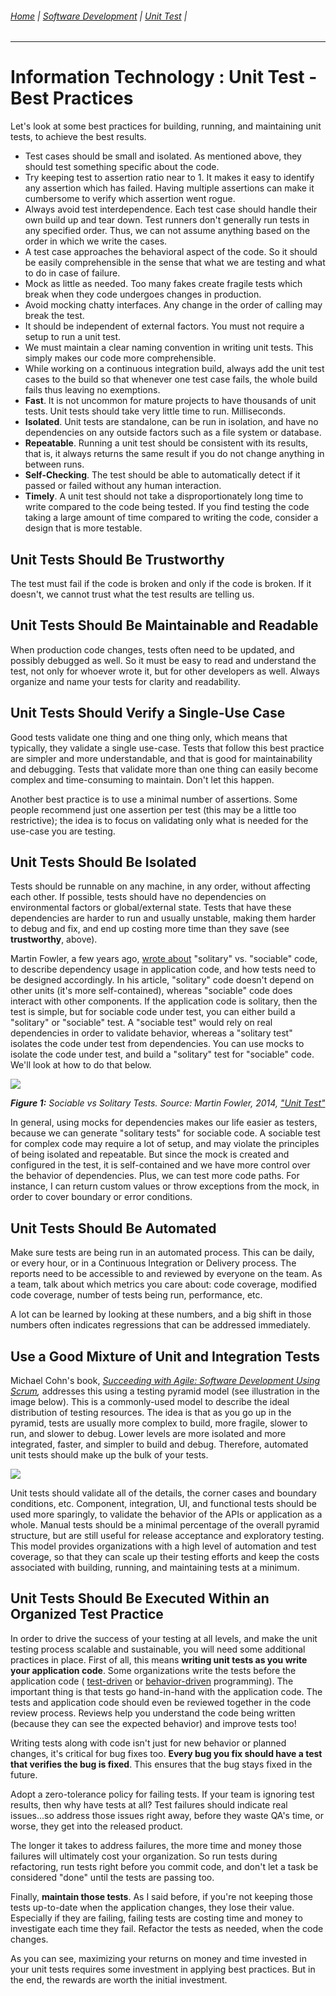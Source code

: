 ###### [Home](https://github.com/RyKaj/Documentation/blob/master/README.md) | [Software Development](https://github.com/RyKaj/Documentation/tree/master/SoftwareDevelopment/README.md) | [Unit Test](https://github.com/RyKaj/Documentation/tree/master/SoftwareDevelopment/UnitTest/README.md) |
------------

# Information Technology : Unit Test - Best Practices


Let's look at some best practices for building, running, and maintaining
unit tests, to achieve the best results.

  - Test cases should be small and isolated. As mentioned above, they
    should test something specific about the code.
  - Try keeping test to assertion ratio near to 1. It makes it easy to
    identify any assertion which has failed. Having multiple assertions
    can make it cumbersome to verify which assertion went rogue.
  - Always avoid test interdependence. Each test case should handle
    their own build up and tear down. Test runners don't generally run
    tests in any specified order. Thus, we can not assume anything based
    on the order in which we write the cases.
  - A test case approaches the behavioral aspect of the code. So it
    should be easily comprehensible in the sense that what we are
    testing and what to do in case of failure.
  - Mock as little as needed. Too many fakes create fragile tests which
    break when they code undergoes changes in production.
  - Avoid mocking chatty interfaces. Any change in the order of calling
    may break the test.
  - It should be independent of external factors. You must not require a
    setup to run a unit test.
  - We must maintain a clear naming convention in writing unit tests.
    This simply makes our code more comprehensible.
  - While working on a continuous integration build, always add the unit
    test cases to the build so that whenever one test case fails, the
    whole build fails thus leaving no exemptions.
  - **Fast**. It is not uncommon for mature projects to have thousands
    of unit tests. Unit tests should take very little time to run.
    Milliseconds.
  - **Isolated**. Unit tests are standalone, can be run in isolation,
    and have no dependencies on any outside factors such as a file
    system or database.
  - **Repeatable**. Running a unit test should be consistent with its
    results, that is, it always returns the same result if you do not
    change anything in between runs.
  - **Self-Checking**. The test should be able to automatically detect
    if it passed or failed without any human interaction.
  - **Timely**. A unit test should not take a disproportionately long
    time to write compared to the code being tested. If you find testing
    the code taking a large amount of time compared to writing the code,
    consider a design that is more testable.

## Unit Tests Should Be Trustworthy

The test must fail if the code is broken and only if the code is broken.
If it doesn't, we cannot trust what the test results are telling us.

## Unit Tests Should Be Maintainable and Readable

When production code changes, tests often need to be updated, and
possibly debugged as well. So it must be easy to read and understand the
test, not only for whoever wrote it, but for other developers as well.
Always organize and name your tests for clarity and readability.

## Unit Tests Should Verify a Single-Use Case

Good tests validate one thing and one thing only, which means that
typically, they validate a single use-case. Tests that follow this best
practice are simpler and more understandable, and that is good for
maintainability and debugging. Tests that validate more than one thing
can easily become complex and time-consuming to maintain. Don't let this
happen.

Another best practice is to use a minimal number of assertions. Some
people recommend just one assertion per test (this may be a little too
restrictive); the idea is to focus on validating only what is needed for
the use-case you are testing.

## Unit Tests Should Be Isolated

Tests should be runnable on any machine, in any order, without affecting
each other. If possible, tests should have no dependencies on
environmental factors or global/external state. Tests that have these
dependencies are harder to run and usually unstable, making them harder
to debug and fix, and end up costing more time than they save (see
**trustworthy**, above).

Martin Fowler, a few years ago, [wrote
about](https://www.martinfowler.com/bliki/UnitTest.html) "solitary" vs.
"sociable" code, to describe dependency usage in application code, and
how tests need to be designed accordingly. In his article, "solitary"
code doesn't depend on other units (it's more self-contained), whereas
"sociable" code does interact with other components. If the application
code is solitary, then the test is simple, but for sociable code under
test, you can either build a "solitary" or "sociable" test. A "sociable
test" would rely on real dependencies in order to validate behavior,
whereas a "solitary test" isolates the code under test from
dependencies. You can use mocks to isolate the code under test, and
build a "solitary" test for "sociable" code. We'll look at how to do
that below.

![](https://blog.parasoft.com/hs-fs/hubfs/sociable%20vs%20solitary%20tests.png?width=424&name=sociable%20vs%20solitary%20tests.png)

***Figure 1:** Sociable vs Solitary Tests. Source: Martin Fowler, 2014,
["Unit Test"](https://www.martinfowler.com/bliki/UnitTest.html)*

In general, using mocks for dependencies makes our life easier as
testers, because we can generate "solitary tests" for sociable code. A
sociable test for complex code may require a lot of setup, and may
violate the principles of being isolated and repeatable. But since the
mock is created and configured in the test, it is self-contained and we
have more control over the behavior of dependencies. Plus, we can test
more code paths. For instance, I can return custom values or throw
exceptions from the mock, in order to cover boundary or error
conditions.

## Unit Tests Should Be Automated

Make sure tests are being run in an automated process. This can be
daily, or every hour, or in a Continuous Integration or Delivery
process. The reports need to be accessible to and reviewed by everyone
on the team. As a team, talk about which metrics you care about: code
coverage, modified code coverage, number of tests being run,
performance, etc.

A lot can be learned by looking at these numbers, and a big shift in
those numbers often indicates regressions that can be addressed
immediately.

## Use a Good Mixture of Unit and Integration Tests

Michael Cohn's book, *[Succeeding with Agile: Software Development Using
Scrum](https://www.goodreads.com/book/show/6707987-succeeding-with-agile),*
addresses this using a testing pyramid model (see illustration in the
image below). This is a commonly-used model to describe the ideal
distribution of testing resources. The idea is that as you go up in the
pyramid, tests are usually more complex to build, more fragile, slower
to run, and slower to debug. Lower levels are more isolated and more
integrated, faster, and simpler to build and debug. Therefore, automated
unit tests should make up the bulk of your tests.

![](https://blog.parasoft.com/hs-fs/hubfs/pyramid.png?width=700&name=pyramid.png)

Unit tests should validate all of the details, the corner cases and
boundary conditions, etc. Component, integration, UI, and functional
tests should be used more sparingly, to validate the behavior of the
APIs or application as a whole. Manual tests should be a minimal
percentage of the overall pyramid structure, but are still useful for
release acceptance and exploratory testing. This model provides
organizations with a high level of automation and test coverage, so that
they can scale up their testing efforts and keep the costs associated
with building, running, and maintaining tests at a minimum.

## Unit Tests Should Be Executed Within an Organized Test Practice

In order to drive the success of your testing at all levels, and make
the unit testing process scalable and sustainable, you will need some
additional practices in place. First of all, this means **writing unit
tests as you write your application code**. Some organizations write the
tests before the application code (
[test-driven](https://dzone.com/articles/why-developers-dont-use-tdd) or
[behavior-driven](https://dzone.com/articles/tddbdd-an-introduction-amp-usage-guide)
programming). The important thing is that tests go hand-in-hand with the
application code. The tests and application code should even be reviewed
together in the code review process. Reviews help you understand the
code being written (because they can see the expected behavior) and
improve tests too\!

Writing tests along with code isn't just for new behavior or planned
changes, it's critical for bug fixes too. **Every bug you fix should
have a test that verifies the bug is fixed**. This ensures that the bug
stays fixed in the future.

Adopt a zero-tolerance policy for failing tests. If your team is
ignoring test results, then why have tests at all? Test failures should
indicate real issues...so address those issues right away, before they
waste QA's time, or worse, they get into the released product.

The longer it takes to address failures, the more time and money those
failures will ultimately cost your organization. So run tests during
refactoring, run tests right before you commit code, and don't let a
task be considered "done" until the tests are passing too.

Finally, **maintain those tests**. As I said before, if you're not
keeping those tests up-to-date when the application changes, they lose
their value. Especially if they are failing, failing tests are costing
time and money to investigate each time they fail. Refactor the tests as
needed, when the code changes.

As you can see, maximizing your returns on money and time invested in
your unit tests requires some investment in applying best practices. But
in the end, the rewards are worth the initial investment.

